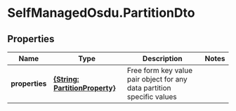 # SelfManagedOsdu.PartitionDto

## Properties
Name | Type | Description | Notes
------------ | ------------- | ------------- | -------------
**properties** | [**{String: PartitionProperty}**](PartitionProperty.md) | Free form key value pair object for any data partition specific values | 



